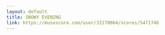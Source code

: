 ```yaml
---
layout: default
title: SNOWY EVENING
link: https://musescore.com/user/31170064/scores/5471746
---
```

